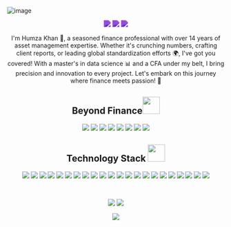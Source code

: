 ![image](https://github.com/TechHammy/TechHammy/assets/72169186/0c94b685-22fa-456a-9caf-03a9c599a560)

<p align="center">
  <img src="https://badges.pufler.dev/visits/TechHammy/TechHammy" style="filter: invert(67%) sepia(68%) saturate(2814%) hue-rotate(248deg) brightness(89%) contrast(89%);"/> 
  <img src="https://badges.pufler.dev/repos/TechHammy" style="filter: invert(67%) sepia(68%) saturate(2814%) hue-rotate(248deg) brightness(89%) contrast(89%);"/>
  <img src="https://badges.pufler.dev/commits/monthly/TechHammy" style="filter: invert(67%) sepia(68%) saturate(2814%) hue-rotate(248deg) brightness(89%) contrast(89%);"/>
</p>

<p align="center">
   I'm Humza Khan 🌟, a seasoned finance professional with over 14 years of asset management expertise. Whether it's crunching numbers, crafting client reports, or leading global standardization efforts 🌍, I've got you covered! With a master's in data science 📊 and a CFA under my belt, I bring precision and innovation to every project. Let's embark on this journey where finance meets passion! 🚀
</p>  

<h2 align="center">Beyond Finance<img src= https://github.com/TechHammy/TechHammy/assets/72169186/0ac065a4-e242-49ca-a1c7-1561eb4c8bba width="40"></h2>

<p align="center">
  <img src="https://img.shields.io/badge/Passport%20Prodigy-674E95?style=flat-square"/>
  <img src="https://img.shields.io/badge/Dance%20Enthusiast-443C70?style=flat-square"/>
  <img src="https://img.shields.io/badge/Music%20Lover-674E95?style=flat-square"/>
  <img src="https://img.shields.io/badge/Boxing%20Passion-443C70?style=flat-square"/>
  <img src="https://img.shields.io/badge/Ex%20Air--Cadet-674E95?style=flat-square"/>
  <img src="https://img.shields.io/badge/Passion%20for%20the%20Skies-443C70?style=flat-square"/>
  <img src="https://img.shields.io/badge/AI%20Enthusiast-674E95?style=flat-square"/>
  <img src="https://img.shields.io/badge/Lifelong%20Learner-443C70?style=flat-square"/>
</p>

<h2 align="center">Technology Stack <img src="https://github.com/ritik307/ritik307/blob/main/images/laptop.gif" width="40"></h2>

<p align="center">
  <img src="https://img.shields.io/badge/Python-3776AB?style=flat-square&logo=python&logoColor=white"/>
  <img src="https://img.shields.io/badge/SQL-4479A1?style=flat-square&logo=sql&logoColor=white"/>
  <img src="https://img.shields.io/badge/Power%20BI-F2C811?style=flat-square&logo=powerbi&logoColor=white"/>
  <img src="https://img.shields.io/badge/Snowflake-02557A?style=flat-square&logo=snowflake&logoColor=white"/>
  <img src="https://img.shields.io/badge/Excel-217346?style=flat-square&logo=microsoft-excel&logoColor=white"/>
  <img src="https://img.shields.io/badge/MATLAB-0076A8?style=flat-square&logo=mathworks&logoColor=white"/>
  <img src="https://img.shields.io/badge/Tableau-E97627?style=flat-square&logo=tableau&logoColor=white"/>
  <img src="https://img.shields.io/badge/HTML5-E34F26?style=flat-square&logo=html5&logoColor=white"/>
  <img src="https://img.shields.io/badge/CSS3-1572B6?style=flat-square&logo=css3&logoColor=white"/>
  <img src="https://img.shields.io/badge/Git-black?style=flat-square&logo=git&logoColor=white"/>
  <img src="https://img.shields.io/badge/Blackrock%20Aladdin-000000?style=flat-square&logo=blackrock&logoColor=white"/>
  <img src="https://img.shields.io/badge/Bloomberg-000000?style=flat-square&logo=bloomberg&logoColor=white"/>
  <img src="https://img.shields.io/badge/B--One-000000?style=flat-square&logo=boeing&logoColor=white"/>
  <img src="https://img.shields.io/badge/Data%20Stream-000000?style=flat-square&logo=datastax&logoColor=white"/>
  <img src="https://img.shields.io/badge/FactSet-000000?style=flat-square&logo=factset&logoColor=white"/>
  <img src="https://img.shields.io/badge/IMS%20Caps-000000?style=flat-square&logo=icloud&logoColor=white"/>
  <img src="https://img.shields.io/badge/MSCI%20Barra-000000?style=flat-square&logo=msci&logoColor=white"/>
  <img src="https://img.shields.io/badge/Morningstar-000000?style=flat-square&logo=morningstar&logoColor=white"/>
  <img src="https://img.shields.io/badge/Northern%20Trust%20Radar-000000?style=flat-square&logo=northern-trust&logoColor=white"/>
  <img src="https://img.shields.io/badge/Rimes-000000?style=flat-square&logo=rime&logoColor=white"/>
  <img src="https://img.shields.io/badge/StatPro-000000?style=flat-square&logo=statpro&logoColor=white"/>
  <img src="https://img.shields.io/badge/Thomson%20Reuters%20Eikon-000000?style=flat-square&logo=thomson-reuters&logoColor=white"/>
</p>


<!--
<h2 align="center">Reach me out on <img src="https://media0.giphy.com/media/jqNPzdTTxQfOgOqpO4/source.gif" width="40"></h2>

<p align="center">
  <a href="mailto:humzakhan.ldn@gmail.com">
    <img src="https://img.shields.io/badge/-TechHammy-c14438?style=flat-square&logo=Gmail&logoColor=white&link=mailto:humzakhan.ldn@gmail.com"/>
  </a>
   <a href="https://www.linkedin.com/in/TechHammy-698a18142/">
    <img src="https://img.shields.io/badge/-TechHammy-blue?style=flat-square&logo=Linkedin&logoColor=white&link=https://www.linkedin.com/in/TechHammy/"/>
  </a>
</p>
-->
<br>

<p align="center">
  <img src="https://github-readme-stats.vercel.app/api?username=TechHammy&show_icons=true&theme=radical&line_height=27">
  <img src="https://github-readme-stats.vercel.app/api/top-langs/?username=TechHammy&hide=html,css,java,shaderlab,kotlin,hlsl&theme=radical">
</p>

<p align="center">
  <img src="https://github-readme-streak-stats.herokuapp.com/?user=TechHammy&show_icons=true&locale=en&layout=compact&theme=radical&line_height=0" />
</p>







